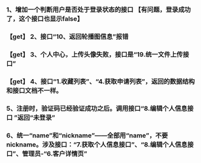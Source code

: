 ### 1、增加一个判断用户是否处于登录状态的接口 【有问题，登录成功了，这个接口也显示false】

### 【get】 2、接口“10、返回轮播图信息”报错 

### 【get】 3、个人中心，上传头像失败，接口是“19.统一文件上传接口”

### 【get】 4、接口“1.收藏列表”、“4.获取申请列表”，返回的数据结构和接口文档不一样。

### 5、注册时，验证码已经验证成功之后。调用接口“8.编辑个人信息接口 ”返回“未登录”

### 6、统一“name”和“nickname”——全部用“name”，不要nickname。涉及接口：“7.获取个人信息接口”、“8.编辑个人信息接口”、管理员-“6.客户详情页”

